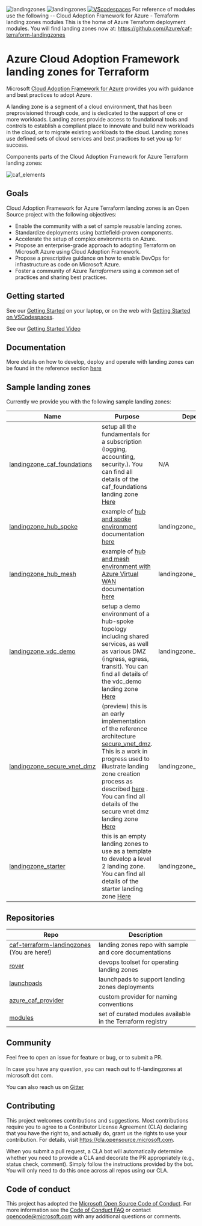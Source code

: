 ![landingzones](https://github.com/Azure/caf-terraform-landingzones/workflows/landingzones/badge.svg)
![landingzones](https://github.com/Azure/caf-terraform-landingzones/workflows/landingzones-vnext/badge.svg)
[![VScodespaces](https://img.shields.io/endpoint?url=https%3A%2F%2Faka.ms%2Fvso-badge)](https://online.visualstudio.com/environments/new?name=caf%20landing%20zones&repo=azure/caf-terraform-landingzones)
For reference of modules use the following -- Cloud Adoption Framework for Azure - Terraform landing zones modules
This is the home of Azure Terraform deployment modules. You will find landing zones now at: https://github.com/Azure/caf-terraform-landingzones
# Azure Cloud Adoption Framework landing zones for Terraform

Microsoft [Cloud Adoption Framework for Azure](https://aka.ms/caf) provides you with guidance and best practices to adopt Azure.

A landing zone is a segment of a cloud environment, that has been preprovisioned through code, and is dedicated to the support of one or more workloads. Landing zones provide access to foundational tools and controls to establish a compliant place to innovate and build new workloads in the cloud, or to migrate existing workloads to the cloud. Landing zones use defined sets of cloud services and best practices to set you up for success.

Components parts of the Cloud Adoption Framework for Azure Terraform landing zones:

![caf_elements](./_pictures/caf_elements.png)

## Goals

Cloud Adoption Framework for Azure Terraform landing zones is an Open Source project with the following objectives:

* Enable the community with a set of sample reusable landing zones.
* Standardize deployments using battlefield-proven components.
* Accelerate the setup of complex environments on Azure.
* Propose an enterprise-grade approach to adopting Terraform on Microsoft Azure using Cloud Adoption Framework.
* Propose a prescriptive guidance on how to enable DevOps for infrastructure as code on Microsoft Azure.
* Foster a community of Azure *Terraformers* using a common set of practices and sharing best practices.

## Getting started

See our [Getting Started](./documentation/getting_started/getting_started.md) on your laptop, or on the web with [Getting Started on VSCodespaces](./documentation/getting_started/getting_started_codespaces.md).

See our [Getting Started Video](https://www.youtube.com/watch?v=t1exCkWft60)

## Documentation

More details on how to develop, deploy and operate with landing zones can be found in the reference section [here](./documentation/README.md)

## Sample landing zones

Currently we provide you with the following sample landing zones:

| Name                                                                      | Purpose                                                                                                                                                                                                                                                                                                                                                                                                                                                                                 | Depends on                  | Tested with launchpad                            |
|---------------------------------------------------------------------------|-----------------------------------------------------------------------------------------------------------------------------------------------------------------------------------------------------------------------------------------------------------------------------------------------------------------------------------------------------------------------------------------------------------------------------------------------------------------------------------------|-----------------------------|--------------------------------------------------|
| [landingzone_caf_foundations](./landingzones/landingzone_caf_foundations) | setup all the fundamentals for a subscription (logging, accounting, security.). You can find all details of the caf_foundations landing zone [Here](./landingzones/landingzone_caf_foundations/readme.md)                                                                                                                                                                                                                                                                               | N/A                         | launchpad_opensource_light, launchpad_opensource |
| [landingzone_hub_spoke](./landingzones/landingzone_hub_spoke)             | example of [hub and spoke environment](https://docs.microsoft.com/en-us/azure/architecture/reference-architectures/hybrid-networking/hub-spoke) documentation [here](./landingzones/landingzone_hub_spoke/readme.md)                                                                                                                                                                                                                                                                    | landingzone_caf_foundations | launchpad_opensource_light, launchpad_opensource |
| [landingzone_hub_mesh](./landingzones/landingzone_hub_mesh)               | example of [hub and mesh environment with Azure Virtual WAN](https://docs.microsoft.com/en-us/azure/virtual-wan) documentation [here](./landingzones/landingzone_hub_mesh/readme.md)                                                                                                                                                                                                                                                                                                    | landingzone_caf_foundations | launchpad_opensource_light, launchpad_opensource |
| [landingzone_vdc_demo](./landingzones/landingzone_vdc_demo)               | setup a demo environment of a hub-spoke topology including shared services, as well as various DMZ (ingress, egress, transit). You can find all details of the vdc_demo landing zone [Here](./landingzones/landingzone_vdc_demo/readme.md)                                                                                                                                                                                                                                              | landingzone_caf_foundations | launchpad_opensource_light, launchpad_opensource |
| [landingzone_secure_vnet_dmz](./landingzones/landingzone_secure_vnet_dmz) | (preview) this is an early implementation of the reference architecture [secure_vnet_dmz](https://docs.microsoft.com/en-gb/azure/architecture/reference-architectures/dmz/secure-vnet-dmz). This is a work in progress used to illustrate landing zone creation process as described [here](./documentation/code_architecture/how_to_code_a_landingzone.md) . You can find all details of the secure vnet dmz landing zone [Here](./landingzones/landingzone_secure_vnet_dmz/readme.md) | landingzone_caf_foundations | launchpad_opensource_light, launchpad_opensource |
| [landingzone_starter](./landingzones/landingzone_starter)                 | this is an empty landing zones to use as a template to develop a level 2 landing zone. You can find all details of the starter landing zone [Here](./landingzones/landingzone_starter/readme.md)                                                                                                                                                                                                                                                                                        | landingzone_caf_foundations | launchpad_opensource_light, launchpad_opensource |

## Repositories

| Repo                                                                                              | Description                                                |
|---------------------------------------------------------------------------------------------------|------------------------------------------------------------|
| [caf-terraform-landingzones](https://github.com/azure/caf-terraform-landingzones) (You are here!) | landing zones repo with sample and core documentations     |
| [rover](https://github.com/aztfmod/rover)                                                         | devops toolset for operating landing zones                 |
| [launchpads](https://github.com/aztfmod/level0)                                                   | launchpads to support landing zones deployments            |
| [azure_caf_provider](https://github.com/aztfmod/terraform-provider-azurecaf)                      | custom provider for naming conventions                     |
| [modules](https://registry.terraform.io/modules/aztfmod)                                          | set of curated modules available in the Terraform registry |

## Community

Feel free to open an issue for feature or bug, or to submit a PR.

In case you have any question, you can reach out to tf-landingzones at microsoft dot com.

You can also reach us on [Gitter](https://gitter.im/aztfmod/community?utm_source=badge&utm_medium=badge&utm_campaign=pr-badge)

## Contributing

This project welcomes contributions and suggestions.  Most contributions require you to agree to a
Contributor License Agreement (CLA) declaring that you have the right to, and actually do, grant us
the rights to use your contribution. For details, visit https://cla.opensource.microsoft.com.

When you submit a pull request, a CLA bot will automatically determine whether you need to provide
a CLA and decorate the PR appropriately (e.g., status check, comment). Simply follow the instructions
provided by the bot. You will only need to do this once across all repos using our CLA.

## Code of conduct

This project has adopted the [Microsoft Open Source Code of Conduct](https://opensource.microsoft.com/codeofconduct/).
For more information see the [Code of Conduct FAQ](https://opensource.microsoft.com/codeofconduct/faq/) or
contact [opencode@microsoft.com](mailto:opencode@microsoft.com) with any additional questions or comments.

